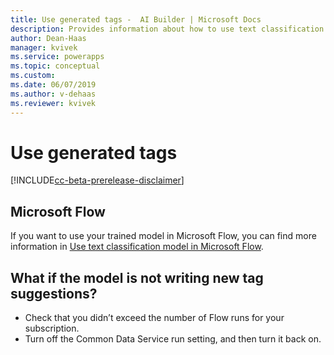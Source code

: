```yaml
---
title: Use generated tags -  AI Builder | Microsoft Docs
description: Provides information about how to use text classification model–generated tags, and some troubleshooting information
author: Dean-Haas
manager: kvivek
ms.service: powerapps
ms.topic: conceptual
ms.custom: 
ms.date: 06/07/2019
ms.author: v-dehaas
ms.reviewer: kvivek
---
```


# Use generated tags

[!INCLUDE[cc-beta-prerelease-disclaimer](./includes/cc-beta-prerelease-disclaimer.md)]

## Microsoft Flow

If you want to use your trained model in Microsoft Flow, you can find more information in [Use text classification model in Microsoft Flow](text-classification-model-in-flow.md).


## What if the model is not writing new tag suggestions? 


<!--from editor: Does "Flow," below, refer to a flow (lowercase) or to Microsoft Flow? (It should never just be Flow for Microsoft Flow. -->

 - Check that you didn’t  exceed the number of Flow runs for your subscription. 
 - Turn off the Common Data Service run setting, and then turn it back on. 
